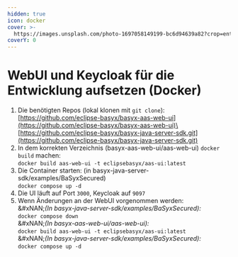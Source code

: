 ```yaml
---
hidden: true
icon: docker
cover: >-
  https://images.unsplash.com/photo-1697058149199-bc6d94639a82?crop=entropy&cs=srgb&fm=jpg&ixid=M3wxOTcwMjR8MHwxfHNlYXJjaHw5fHxkb2NrZXJ8ZW58MHx8fHwxNzI5Nzk4OTIyfDA&ixlib=rb-4.0.3&q=85
coverY: 0
---
```


# WebUI und Keycloak für die Entwicklung aufsetzen (Docker)

1. Die benötigten Repos (lokal klonen mit `git clone`):\
   [https://github.com/eclipse-basyx/basyx-aas-web-ui](https://github.com/eclipse-basyx/basyx-aas-web-ui)\
   [https://github.com/eclipse-basyx/basyx-java-server-sdk.git](https://github.com/eclipse-basyx/basyx-java-server-sdk.git)
2. In dem korrekten Verzeichnis (basyx-aas-web-ui/aas-web-ui) `docker build` machen:\
   `docker build aas-web-ui -t eclipsebasyx/aas-ui:latest`
3. Die Container starten: (in basyx-java-server-sdk/examples/BaSyxSecured)\
   `docker compose up -d`
4. Die UI läuft auf Port `3000`, Keycloak auf `9097`
5. Wenn Änderungen an der WebUI vorgenommen werden:\
   &#xNAN;_(In basyx-java-server-sdk/examples/BaSyxSecured):_\
   `docker compose down`\
   &#xNAN;_(In basyx-aas-web-ui/aas-web-ui):_\
   `docker build aas-web-ui -t eclipsebasyx/aas-ui:latest`    \
   &#xNAN;_(In basyx-java-server-sdk/examples/BaSyxSecured):_\
   `docker compose up -d`
